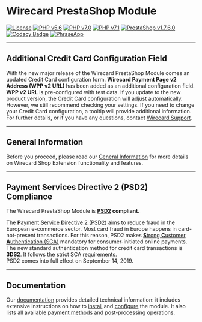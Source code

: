 # Wirecard PrestaShop Module
[![License](https://img.shields.io/badge/license-GPLv3-blue.svg)](https://raw.githubusercontent.com/wirecard/magento2-ee/master/LICENSE)
[![PHP v5.6](https://img.shields.io/badge/php-v5.6-yellow.svg)](http://www.php.net)
[![PHP v7.0](https://img.shields.io/badge/php-v7.0-yellow.svg)](http://www.php.net)
[![PHP v7.1](https://img.shields.io/badge/php-v7.1-yellow.svg)](http://www.php.net)
[![PrestaShop v1.7.6.0](https://img.shields.io/badge/PrestaShop-v1.7.6.0-green.svg)](https://www.prestashop.com/de)
[![Codacy Badge](https://api.codacy.com/project/badge/Grade/1c7a6488cf6b45ada6d348d158060f21)](https://www.codacy.com/app/Wirecard/prestashop-ee?utm_source=github.com&amp;utm_medium=referral&amp;utm_content=wirecard/prestashop-ee&amp;utm_campaign=Badge_Grade)
[![PhraseApp](https://img.shields.io/badge/Using-PhraseApp-blue.svg)](https://phraseapp.com)

***
## Additional Credit Card Configuration Field
With the new major release of the Wirecard PrestaShop Module comes an updated Credit Card configuration form. **Wirecard Payment Page v2 Address (WPP v2 URL)** has been added as an additional configuration field. **WPP v2 URL** is pre-configured with test data. If you update to the new product version, the Credit Card configuration will adjust automatically. However, we still recommend checking your settings. If you need to change your Credit Card configuration, a tooltip will provide additional information. For further details, or if you have any questions, contact [Wirecard Support](https://github.com/wirecard/prestashop-ee/wiki/Contact-Information).

***
## General Information
Before you proceed, please read our [General Information](https://github.com/wirecard/prestashop-ee/wiki/Wirecard-Shop-Extensions-General-Information) for more details on Wirecard Shop Extension functionality and features.

***
## Payment Services Directive 2 (PSD2) Compliance 
The Wirecard PrestaShop Module is **[PSD2](https://doc.wirecard.com/CreditCard.html#CreditCard_PSD2) compliant.**  

The [**P**ayment **S**ervice **D**irective 2 (PSD2)](https://doc.wirecard.com/CreditCard.html#CreditCard_PSD2) aims to reduce fraud in the European e-commerce sector. Most card fraud in Europe happens in card-not-present transactions. For this reason, PSD2 makes [**S**trong **C**ustomer **A**uthentication (SCA)](https://doc.wirecard.com/CreditCard.html#CreditCard_PSD2_SCA) mandatory for consumer-initiated online payments. The new standard authentication method for credit card transactions is [**3DS2**](https://doc.wirecard.com/CreditCard.html#CreditCard_3DS2). It follows the strict SCA requirements.  
PSD2 comes into full effect on September 14, 2019.  
***

## Documentation
Our [documentation](https://github.com/wirecard/prestashop-ee/wiki) provides detailed technical information: it includes extensive instructions on how to [install](https://github.com/wirecard/prestashop-ee/wiki/Installation) and [configure](https://github.com/wirecard/prestashop-ee/wiki/Configuration) the module. It also lists all available [payment methods](https://github.com/wirecard/prestashop-ee/wiki#supported-payment-methods) and post-processing operations.

